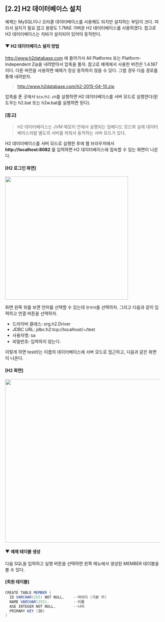 ## [2.2] H2 데이터베이스 설치

예제는 MySQL이나 오라클 데이터베이스를 사용해도 되지만 설치하는 부담이 크다. 따라서 설치가 필요 없고 용량도 1.7M로 가벼운 H2 데이터베이스를 사용하겠다.
참고로 H2 데이터베이스는 자바가 설치되어 있어야 동작한다.

#### ▼ H2 데이터베이스 설치 방법
http://www.h2database.com 에 들어가서 All Platforms 또는 Platform-Independent Zip을 내려받아서 압축을 풀자. 참고로 예제에서 사용한 버전은 1.4.187이다.
다른 버전을 사용하면 예제가 정상 동작하지 않을 수 있다. 그럴 경우 다음 경로를 통해 내려받자.

> http://www.h2database.com/h2-2015-04-10.zip

압축을 푼 곳에서 `bin/h2.sh`를 실행하면 H2 데이터베이스를 서버 모드로 실행한다(윈도우는 h2.bat 또는 h2w.bat를 실행하면 된다).

#### [참고]
> H2 데이터베이스는 JVM 메모리 안에서 실행되는 임베디드 모드와 실제 데이터베이스처럼 별도의 서버를 띄워서 동작하는 서버 모드가 있다.

H2 데이터베이스를 서버 모드로 실행한 후에 웹 브라우저에서 **http://localhost:8082** 를 입력하면 H2 데이터베이스에 접속할 수 있는 화면이 나온다.

#### [H2 로그인 화면]
<img src="https://github.com/user-attachments/assets/f5462585-6d45-41df-bb93-227353fb8064" width="400"/><br/>

화면 왼쪽 위를 보면 언어를 선택할 수 있는데 `한국어`를 선택하자. 그리고 다음과 같이 입력하고 연결 버튼을 선택하자.
- 드라이버 클래스: org.h2.Driver
- JDBC URL: jdbc:h2:tcp://localhost/~/test
- 사용자명: sa
- 비밀번호: 입력하지 않는다.

이렇게 하면 test라는 이름의 데이터베이스에 서버 모드로 접근하고, 다음과 같은 화면이 나온다.

#### [H2 화면]
<img src="https://github.com/user-attachments/assets/668cbcd7-7f9a-4897-9f19-d8770af76e13" width="530"/><br/>

#### ▼ 예제 테이블 생성
다음 SQL을 입력하고 실행 버튼을 선택하면 왼쪽 메뉴에서 생성된 MEMBER 테이블을 볼 수 있다.

#### [회원 테이블]
```java
CREATE TABLE MEMBER (
  ID VARCHAR(255) NOT NULL,    --아이디 (기본 키)
  NAME VARCHAR(255),           --이름
  AGE INTEGER NOT NULL,        --나이
  PRIMARY KEY (ID)
)
```